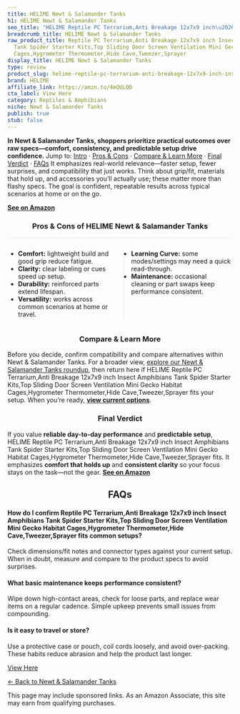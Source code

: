 ```yaml
---
title: HELIME Newt & Salamander Tanks
h1: HELIME Newt & Salamander Tanks
seo_title: "HELIME Reptile PC Terrarium,Anti Breakage 12x7x9 inch\u2026"
breadcrumb_title: HELIME Newt & Salamander Tanks
raw_product_title: Reptile PC Terrarium,Anti Breakage 12x7x9 inch Insect Amphibians
  Tank Spider Starter Kits,Top Sliding Door Screen Ventilation Mini Gecko Habitat
  Cages,Hygrometer Thermometer,Hide Cave,Tweezer,Sprayer
display_title: HELIME Newt & Salamander Tanks
type: review
product_slug: helime-reptile-pc-terrarium-anti-breakage-12x7x9-inch-insect-amphibians-6273ea3f
brand: HELIME
affiliate_link: https://amzn.to/4mQULQO
cta_label: View Here
category: Reptiles & Amphibians
niche: Newt & Salamander Tanks
publish: true
stub: false
---
```


<div id="intro" class="full-width"><p><strong>In Newt & Salamander Tanks, shoppers prioritize practical outcomes over raw specs&mdash;comfort, consistency, and predictable setup drive confidence.</strong> Jump to: <a href="#intro">Intro</a> · <a href="#pros-cons">Pros &amp; Cons</a> · <a href="#compare-more">Compare &amp; Learn More</a> · <a href="#verdict">Final Verdict</a> · <a href="#faqs">FAQs</a> It emphasizes real-world relevance&mdash;faster setup, fewer surprises, and compatibility that just works. Think about grip/fit, materials that hold up, and accessories you’ll actually use; these matter more than flashy specs. The goal is confident, repeatable results across typical scenarios at home or on the go.</p><p><a href="https://amzn.to/4mQULQO" rel="nofollow sponsored noopener" target="_blank"><strong>See on Amazon</strong></a></p></div>
<h3 id="pros-cons" style="text-align:center;">Pros &amp; Cons of HELIME Newt & Salamander Tanks</h3>
<div class="pc-grid" style="display:grid;grid-template-columns:1fr 1fr;gap:16px;border-top:1px solid #e5e7eb;padding-top:12px;">
  <ul>
    <li><strong>Comfort:</strong> lightweight build and good grip reduce fatigue.</li>
    <li><strong>Clarity:</strong> clear labeling or cues speed up setup.</li>
    <li><strong>Durability:</strong> reinforced parts extend lifespan.</li>
    <li><strong>Versatility:</strong> works across common scenarios at home or travel.</li>
  </ul>
  <ul style="border-left:1px solid #e5e7eb;padding-left:16px;">
    <li><strong>Learning Curve:</strong> some modes/settings may need a quick read-through.</li>
    <li><strong>Maintenance:</strong> occasional cleaning or part swaps keep performance consistent.</li>
  </ul>
</div>


<h3 id="compare-more" style="text-align:center;">Compare &amp; Learn More</h3>
<p>Before you decide, confirm compatibility and compare alternatives within Newt & Salamander Tanks. For a broader view, <a href="#">explore our Newt & Salamander Tanks roundup</a>, then return here if HELIME Reptile PC Terrarium,Anti Breakage 12x7x9 inch Insect Amphibians Tank Spider Starter Kits,Top Sliding Door Screen Ventilation Mini Gecko Habitat Cages,Hygrometer Thermometer,Hide Cave,Tweezer,Sprayer fits your setup. When you’re ready, <a href="https://amzn.to/4mQULQO" rel="nofollow sponsored noopener" target="_blank"><strong>view current options</strong></a>.</p>

<h3 id="verdict" style="text-align:center;">Final Verdict</h3>
<p>If you value <strong>reliable day-to-day performance</strong> and <strong>predictable setup</strong>, HELIME Reptile PC Terrarium,Anti Breakage 12x7x9 inch Insect Amphibians Tank Spider Starter Kits,Top Sliding Door Screen Ventilation Mini Gecko Habitat Cages,Hygrometer Thermometer,Hide Cave,Tweezer,Sprayer fits. It emphasizes <strong>comfort that holds up</strong> and <strong>consistent clarity</strong> so your focus stays on the task&mdash;not the gear. <a href="https://amzn.to/4mQULQO" rel="nofollow sponsored noopener" target="_blank"><strong>See on Amazon</strong></a></p>

<h2 id="faqs" style="text-align:center;">FAQs</h2>
<h4><strong>How do I confirm Reptile PC Terrarium,Anti Breakage 12x7x9 inch Insect Amphibians Tank Spider Starter Kits,Top Sliding Door Screen Ventilation Mini Gecko Habitat Cages,Hygrometer Thermometer,Hide Cave,Tweezer,Sprayer fits common setups?</strong></h4>
<p>Check dimensions/fit notes and connector types against your current setup. When in doubt, measure and compare to the product specs to avoid surprises.</p>
<h4><strong>What basic maintenance keeps performance consistent?</strong></h4>
<p>Wipe down high-contact areas, check for loose parts, and replace wear items on a regular cadence. Simple upkeep prevents small issues from compounding.</p>
<h4><strong>Is it easy to travel or store?</strong></h4>
<p>Use a protective case or pouch, coil cords loosely, and avoid over-packing. These habits reduce abrasion and help the product last longer.</p>

<p><a class="btn" href="https://amzn.to/4mQULQO" target="_blank" rel="nofollow sponsored noopener">View Here</a></p>
<p><a href="/roundups/reptiles-amphibians/newt-salamander-tanks/">← Back to Newt & Salamander Tanks</a></p>
<aside class="disclosure">This page may include sponsored links. As an Amazon Associate, this site may earn from qualifying purchases.</aside>
